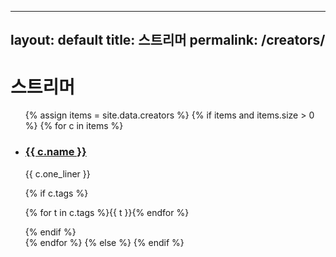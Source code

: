 
---
layout: default
title: 스트리머
permalink: /creators/
---

<h1>스트리머</h1>

<ul class="card-list">
{% assign items = site.data.creators %}
{% if items and items.size > 0 %}
  {% for c in items %}
    <li class="card">
      <h3><a href="{{ '/creators/' | append: c.id | append: '/' | relative_url }}">{{ c.name }}</a></h3>
      <p class="muted">{{ c.one_liner }}</p>
      {% if c.tags %}<p class="tags">{% for t in c.tags %}<span class="tag">{{ t }}</span>{% endfor %}</p>{% endif %}
    </li>
  {% endfor %}
{% else %}
{% endif %}
</ul>
